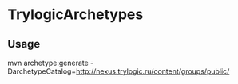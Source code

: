 TrylogicArchetypes
==================

Usage
--------------
mvn archetype:generate -DarchetypeCatalog=http://nexus.trylogic.ru/content/groups/public/
